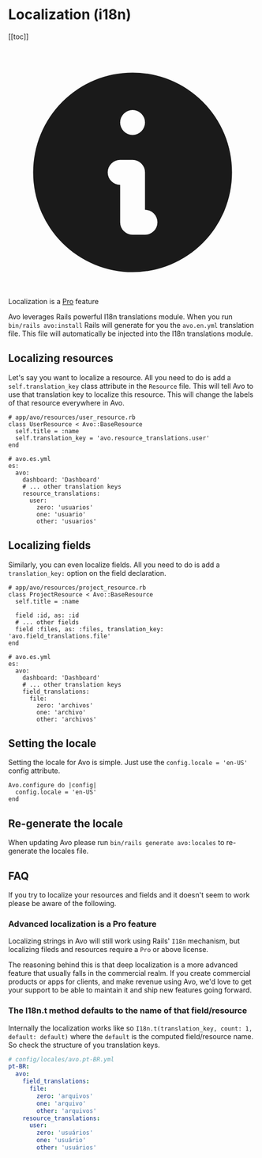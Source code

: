 # Localization (i18n)

[[toc]]

<div class="rounded-md bg-blue-50 p-4">
  <div class="flex">
    <div class="flex-shrink-0">
      <svg class="h-5 w-5 text-blue-400" xmlns="http://www.w3.org/2000/svg" viewBox="0 0 20 20" fill="currentColor">
        <path fill-rule="evenodd" d="M18 10a8 8 0 11-16 0 8 8 0 0116 0zm-7-4a1 1 0 11-2 0 1 1 0 012 0zM9 9a1 1 0 000 2v3a1 1 0 001 1h1a1 1 0 100-2v-3a1 1 0 00-1-1H9z" clip-rule="evenodd" />
      </svg>
    </div>
    <div class="ml-3 flex-1 md:flex md:justify-between">
      <div class="text-sm leading-5 text-blue-700">
        Localization is a <a href="https://avohq.io/purchase/pro" target="_blank" class="underline">Pro</a> feature
      </div>
    </div>
  </div>
</div>


Avo leverages Rails powerful I18n translations module. When you run `bin/rails avo:install` Rails will generate for you the `avo.en.yml` translation file. This file will automatically be injected into the I18n translations module.

## Localizing resources

Let's say you want to localize a resource. All you need to do is add a `self.translation_key` class attribute in the `Resource` file. This will tell Avo to use that translation key to localize this resource. This will change the labels of that resource everywhere in Avo.

```ruby{4}
# app/avo/resources/user_resource.rb
class UserResource < Avo::BaseResource
  self.title = :name
  self.translation_key = 'avo.resource_translations.user'
end
```

```yml{6-10}
# avo.es.yml
es:
  avo:
    dashboard: 'Dashboard'
    # ... other translation keys
    resource_translations:
      user:
        zero: 'usuarios'
        one: 'usuario'
        other: 'usuarios'
```

## Localizing fields

Similarly, you can even localize fields. All you need to do is add a `translation_key:` option on the field declaration.


```ruby{7}
# app/avo/resources/project_resource.rb
class ProjectResource < Avo::BaseResource
  self.title = :name

  field :id, as: :id
  # ... other fields
  field :files, as: :files, translation_key: 'avo.field_translations.file'
end
```

```yml{6-10}
# avo.es.yml
es:
  avo:
    dashboard: 'Dashboard'
    # ... other translation keys
    field_translations:
      file:
        zero: 'archivos'
        one: 'archivo'
        other: 'archivos'
```

## Setting the locale

Setting the locale for Avo is simple. Just use the `config.locale = 'en-US'` config attribute.


```ruby{2}
Avo.configure do |config|
  config.locale = 'en-US'
end
```

## Re-generate the locale

When updating Avo please run `bin/rails generate avo:locales` to re-generate the locales file.

## FAQ

If you try to localize your resources and fields and it doesn't seem to work please be aware of the following.

### Advanced localization is a Pro feature

Localizing strings in Avo will still work using Rails' `I18n` mechanism, but localizing fileds and resources require a `Pro` or above license.

The reasoning behind this is that deep localization is a more advanced feature that usually falls in the commercial realm. If you create commercial products or apps for clients, and make revenue using Avo, we'd love to get your support to be able to maintain it and ship new features going forward.

### The I18n.t method defaults to the name of that field/resource

Internally the localization works like so `I18n.t(translation_key, count: 1, default: default)` where the `default` is the computed field/resource name. So check the structure of you translation keys.

```yml
# config/locales/avo.pt-BR.yml
pt-BR:
  avo:
    field_translations:
      file:
        zero: 'arquivos'
        one: 'arquivo'
        other: 'arquivos'
    resource_translations:
      user:
        zero: 'usuários'
        one: 'usuário'
        other: 'usuários'
```
